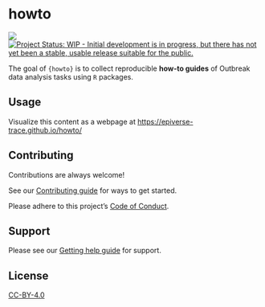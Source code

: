 
<!-- README.md is generated from README.Rmd. Please edit that file -->

# howto

<!-- badges: start -->

[![](https://img.shields.io/badge/lifecycle-experimental-orange.svg)](https://lifecycle.r-lib.org/articles/stages.html#experimental)
[![Project Status: WIP - Initial development is in progress, but there
has not yet been a stable, usable release suitable for the
public.](https://www.repostatus.org/badges/latest/wip.svg)](https://www.repostatus.org/#wip)
<!-- badges: end -->

The goal of `{howto}` is to collect reproducible **how-to guides** of
Outbreak data analysis tasks using `R` packages.

## Usage

Visualize this content as a webpage at
<https://epiverse-trace.github.io/howto/>

## Contributing

Contributions are always welcome!

See our [Contributing guide](/.github/CONTRIBUTING.md) for ways to get
started.

Please adhere to this project’s [Code of
Conduct](/.github/CODE_OF_CONDUCT.md).

## Support

Please see our [Getting help guide](/.github/SUPPORT.md) for support.

## License

[CC-BY-4.0](http://creativecommons.org/licenses/by/4.0/)
